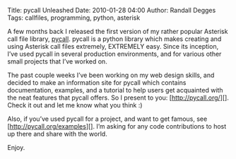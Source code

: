 Title: pycall Unleashed
Date: 2010-01-28 04:00
Author: Randall Degges
Tags: callfiles, programming, python, asterisk


A few months back I released the first version of my rather popular Asterisk
call file library, [pycall][]. pycall is a python library which makes creating
and using Asterisk call files extremely, EXTREMELY easy. Since its inception,
I’ve used pycall in several production environments, and for various other small
projects that I’ve worked on.

The past couple weeks I’ve been working on my web design skills, and decided to
make an information site for pycall which contains documentation, examples, and
a tutorial to help users get acquainted with the neat features that pycall
offers. So I present to you: [http://pycall.org/][]. Check it out and let me
know what you think :)

Also, if you’ve used pycall for a project, and want to get famous, see
[http://pycall.org/examples][]. I’m asking for any code contributions to host up
there and share with the world.

Enjoy.


  [pycall]: http://github.com/rdegges/pycall
  [http://pycall.org/]: http://pycall.org/
  [http://pycall.org/examples]: http://pycall.org/examples/
